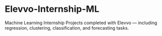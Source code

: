 # Elevvo-Internship-ML
Machine Learning Internship Projects completed with Elevvo — including regression, clustering, classification, and forecasting tasks.
